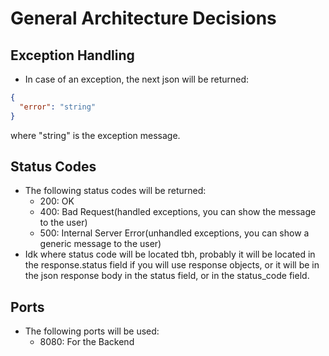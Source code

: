 # General Architecture Decisions
## Exception Handling
- In case of an exception, the next json will be returned:
```json
{
  "error": "string"
}
```
where "string" is the exception message.
## Status Codes
- The following status codes will be returned:
  - 200: OK
  - 400: Bad Request(handled exceptions, you can show the message to the user)
  - 500: Internal Server Error(unhandled exceptions, you can show a generic message to the user)
- Idk where status code will be located tbh, probably it will be located in the response.status field if you will use response objects, or it will be in the json response body in the status field, or in the status_code field.

## Ports
- The following ports will be used:
  - 8080: For the Backend

